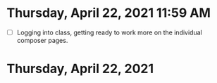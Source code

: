 # Thursday, April 22, 2021 11:59 AM
- [ ] Logging into class, getting ready to work more on the individual composer pages. 

# Thursday, April 22, 2021 
